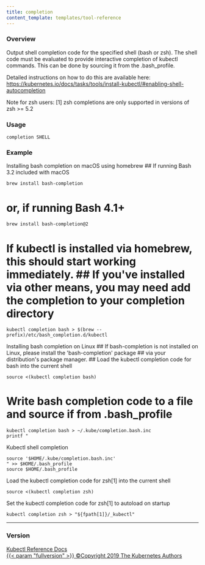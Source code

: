 ```yaml
---
title: completion
content_template: templates/tool-reference
---
```


### Overview
Output shell completion code for the specified shell (bash or zsh). The shell code must be evaluated to provide interactive completion of kubectl commands.  This can be done by sourcing it from the .bash_profile.

 Detailed instructions on how to do this are available here: https://kubernetes.io/docs/tasks/tools/install-kubectl/#enabling-shell-autocompletion

 Note for zsh users: [1] zsh completions are only supported in versions of zsh >= 5.2

### Usage

`completion SHELL`


### Example

 Installing bash completion on macOS using homebrew ## If running Bash 3.2 included with macOS

```shell
brew install bash-completion
```

# or, if running Bash 4.1+

```shell
brew install bash-completion@2
```

# If kubectl is installed via homebrew, this should start working immediately. ## If you've installed via other means, you may need add the completion to your completion directory

```shell
kubectl completion bash > $(brew --prefix)/etc/bash_completion.d/kubectl
```

 Installing bash completion on Linux ## If bash-completion is not installed on Linux, please install the 'bash-completion' package ## via your distribution's package manager. ## Load the kubectl completion code for bash into the current shell

```shell
source <(kubectl completion bash)
```

# Write bash completion code to a file and source if from .bash_profile

```shell
kubectl completion bash > ~/.kube/completion.bash.inc
printf "
```

 Kubectl shell completion

```shell
source '$HOME/.kube/completion.bash.inc'
" >> $HOME/.bash_profile
source $HOME/.bash_profile
```

 Load the kubectl completion code for zsh[1] into the current shell

```shell
source <(kubectl completion zsh)
```

 Set the kubectl completion code for zsh[1] to autoload on startup

```shell
kubectl completion zsh > "${fpath[1]}/_kubectl"
```







<hr>


### Version

<div class="kubectl-reference-copyright">

<a href="https://github.com/kubernetes/kubernetes">Kubectl Reference Docs  
{{< param "fullversion" >}}   &#xa9;Copyright 2019 The Kubernetes Authors</a>

</div>

